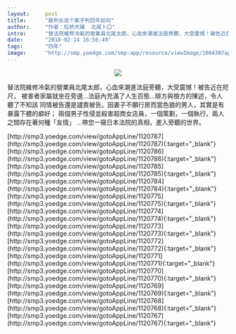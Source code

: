 ```yaml
---
layout:     post
title:      "裁判长这个案子判四年如何"
author:     "作者：松桥犬辅  北尾卜口"
intro:      "替法院維修冷氣的營業員北尾太郎，心血來潮進法庭旁聽，大受震憾！被告近在咫尺， 被害者家屬就坐在旁邊…法庭內充滿了人生百態…辯方與檢方的陳述，令人聽了不知該 同情被告還是譴責被告。因妻子不願行房而當色狼的男人，其實是有暴露下體的癖好； 兩個男子性侵並殺害超商女店員，一個策劃，一個執行，兩人之間存在著何種「友情」 …帶您一窺日本法院的真相，進入旁聽的世界。"
date:       "2018-02-14 16:56:49"
tags:       "四年"
image:      "http://smp.yoedge.com/smp-app/resource/viewImage/1004307appline.png"
---
```

<div style="text-align: center">
<p><img src="http://smp.yoedge.com/smp-app/resource/viewImage/1004307appline.png"/></p>
</div>
<p class="post-meta">
<span>替法院維修冷氣的營業員北尾太郎，心血來潮進法庭旁聽，大受震憾！被告近在咫尺， 被害者家屬就坐在旁邊…法庭內充滿了人生百態…辯方與檢方的陳述，令人聽了不知該 同情被告還是譴責被告。因妻子不願行房而當色狼的男人，其實是有暴露下體的癖好； 兩個男子性侵並殺害超商女店員，一個策劃，一個執行，兩人之間存在著何種「友情」 …帶您一窺日本法院的真相，進入旁聽的世界。</span>
</p>
[http://smp3.yoedge.com/view/gotoAppLine/1120787](http://smp3.yoedge.com/view/gotoAppLine/1120787){:target="_blank"}
[http://smp3.yoedge.com/view/gotoAppLine/1120786](http://smp3.yoedge.com/view/gotoAppLine/1120786){:target="_blank"}
[http://smp3.yoedge.com/view/gotoAppLine/1120785](http://smp3.yoedge.com/view/gotoAppLine/1120785){:target="_blank"}
[http://smp3.yoedge.com/view/gotoAppLine/1120784](http://smp3.yoedge.com/view/gotoAppLine/1120784){:target="_blank"}
[http://smp3.yoedge.com/view/gotoAppLine/1120775](http://smp3.yoedge.com/view/gotoAppLine/1120775){:target="_blank"}
[http://smp3.yoedge.com/view/gotoAppLine/1120774](http://smp3.yoedge.com/view/gotoAppLine/1120774){:target="_blank"}
[http://smp3.yoedge.com/view/gotoAppLine/1120773](http://smp3.yoedge.com/view/gotoAppLine/1120773){:target="_blank"}
[http://smp3.yoedge.com/view/gotoAppLine/1120772](http://smp3.yoedge.com/view/gotoAppLine/1120772){:target="_blank"}
[http://smp3.yoedge.com/view/gotoAppLine/1120771](http://smp3.yoedge.com/view/gotoAppLine/1120771){:target="_blank"}
[http://smp3.yoedge.com/view/gotoAppLine/1120770](http://smp3.yoedge.com/view/gotoAppLine/1120770){:target="_blank"}
[http://smp3.yoedge.com/view/gotoAppLine/1120769](http://smp3.yoedge.com/view/gotoAppLine/1120769){:target="_blank"}
[http://smp3.yoedge.com/view/gotoAppLine/1120768](http://smp3.yoedge.com/view/gotoAppLine/1120768){:target="_blank"}
[http://smp3.yoedge.com/view/gotoAppLine/1120767](http://smp3.yoedge.com/view/gotoAppLine/1120767){:target="_blank"}


